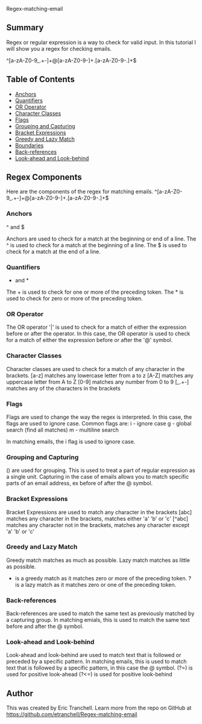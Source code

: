 Regex-matching-email

## Summary

Regex or regular expression is a way to check for valid input. In this tutorial I will show you a regex for checking emails.

^[a-zA-Z0-9_.+-]+@[a-zA-Z0-9-]+\.[a-zA-Z0-9-.]+$

## Table of Contents

- [Anchors](#anchors)
- [Quantifiers](#quantifiers)
- [OR Operator](#or-operator)
- [Character Classes](#character-classes)
- [Flags](#flags)
- [Grouping and Capturing](#grouping-and-capturing)
- [Bracket Expressions](#bracket-expressions)
- [Greedy and Lazy Match](#greedy-and-lazy-match)
- [Boundaries](#boundaries)
- [Back-references](#back-references)
- [Look-ahead and Look-behind](#look-ahead-and-look-behind)

## Regex Components

Here are the components of the regex for matching emails.
^[a-zA-Z0-9_.+-]+@[a-zA-Z0-9-]+\.[a-zA-Z0-9-.]+$

### Anchors

^ and $

Anchors are used to check for a match at the beginning or end of a line. The ^ is used to check for a match at the beginning of a line. The $ is used to check for a match at the end of a line.

### Quantifiers

- and \*

The + is used to check for one or more of the preceding token. The \* is used to check for zero or more of the preceding token.

### OR Operator

The OR operator '|' is used to check for a match of either the expression before or after the operator. In this case, the OR operator is used to check for a match of either the expression before or after the '@' symbol.

### Character Classes

Character classes are used to check for a match of any character in the brackets.
[a-z] matches any lowercase letter from a to z
[A-Z] matches any uppercase letter from A to Z
[0-9] matches any number from 0 to 9
[_.+-] matches any of the characters in the brackets

### Flags

Flags are used to change the way the regex is interpreted. In this case, the flags are used to ignore case.
Common flags are:
i - ignore case
g - global search (find all matches)
m - multiline search

In matching emails, the i flag is used to ignore case.

### Grouping and Capturing

() are used for grouping. This is used to treat a part of regular expression as a single unit.
Capturing in the case of emails allows you to match specific parts of an email address, ex before of after the @ symbol.

### Bracket Expressions

Bracket Expressions are used to match any character in the brackets
[abc] matches any character in the brackets, matches either 'a' 'b' or 'c'
[^abc] matches any character not in the brackets, matches any character except 'a' 'b' or 'c'

### Greedy and Lazy Match

Greedy match matches as much as possible. Lazy match matches as little as possible.

- is a greedy match as it matches zero or more of the preceding token.
  ? is a lazy match as it matches zero or one of the preceding token.

### Back-references

Back-references are used to match the same text as previously matched by a capturing group. In matching emials, this is used to match the same text before and after the @ symbol.

### Look-ahead and Look-behind

Look-ahead and look-behind are used to match text that is followed or preceded by a specific pattern. In matching emails, this is used to match text that is followed by a specific pattern, in this case the @ symbol.
(?=) is used for positive look-ahead
(?<=) is used for positive look-behind

## Author

This was created by Eric Tranchell. Learn more from the repo on GitHub at https://github.com/etranchell/Regex-matching-email
